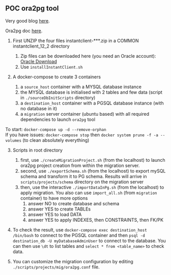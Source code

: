 ## POC ora2pg tool

Very good blog [here](https://blog.capdata.fr/index.php/la-migration-oracle-vers-postgresql-avec-ora2pg/).

Ora2pg doc [here](https://ora2pg.darold.net/documentation.html).

1. First UNZIP the four files instantclient-***.zip in a COMMON instantclient_12_2 directory 
   1. Zip files can be downloaded here (you need an Oracle account): [Oracle Download](https://www.oracle.com/fr/database/technologies/instant-client/linux-x86-64-downloads.html)
   2. Use ``installInstantClient.sh``

2. A docker-compose to create 3 containers
   1. a ``source_host`` container with a MYSQL database instance
   2. the MYSQL database is initialised with 2 tables and few data (script in ``./sourceDbInitScripts`` directory)
   3. a ``destination_host`` container with a PGSQL database instance (with no database in it)
   4. a ``migration`` server container (ubuntu based) with all required dependencies to launch ``ora2pg`` tool

To start: ``docker-compose up -d --remove-orphan``  
If you have issues: ``docker-compose stop`` then ``docker system prune -f -a --volumes`` (to clean absolutely everything)


3. Scripts in root directory
   1. first, use ``./createMigrationProject.sh`` (from the localhost) to launch ora2pg project creation from within the migration server.
   2. second, use ``./exportSchema.sh`` (from the localhost) to export mySQL schema and transform it to PG schema. Results will arrive in ``scripts/projects/schema`` directory on the migration server
   3. then, use the interactive ``./importDataInPg.sh`` (from the localhost) to apply migration. You also can use `import_all.sh` (from `migration` container) to have more options 
      1. answer NO to create database and schema
      2. answer YES to create TABLEs
      3. answer YES to load DATA
      4. answer YES to apply INDEXES, then CONSTRAINTS, then FK/PK

4. To check the result, use ``docker-compose exec destination_host /bin/bash`` to connect to the PGSQL container and then ``psql -d destination_db -U myDatabaseAdminUser`` to connect to the database. You can then use ``\dt`` to list tables and ``select * from <table_name>`` to check data.

5. You can customize the migration configuration by editing ``./scripts/projects/mig/ora2pg.conf`` file. 
